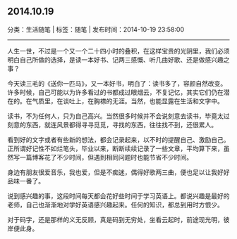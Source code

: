 ## 2014.10.19

分类：生活随笔 | 标签：随笔 | 发布时间：2014-10-19 23:58:00

___

人生一世，不过是一个又一个二十四小时的叠积，在这样宝贵的光阴里，我们必须明白自己所做的选择，是读一本好书、记两三感慨、听几曲好歌、还是做感兴趣之事？

今天读三毛的《送你一匹马》，又一本好书，明白了：读书多了，容颜自然改变。许多时候，自己可能以为许多看过的书都成过眼烟云，不复记忆，其实它们仍在潜在的。在气质里，在谈吐上，在胸襟的无涯。当然，也能显露在生活和文字中。

读书，不为任何人，只为自己高兴。当然很多时候并不会说刻意去读书，毕竟太过刻意的东西，就连风景都得寻寻觅觅，寻找的东西，往往找不到，还很累人。

看到好的文字或者有些新的想法，都会记录起来，以不时的提醒自己、激励自己。正所谓好记性不如烂笔头，毕业以来，断断续续记录了一些文章，平均算下来，虽然写一篇博客花了不少时间，但遇到相同问题时也能节省不少时间。

身边有朋友很爱音乐，我也爱，但是不痴迷，偶得好歌两三曲，便也足以让我好好品味一番了。

说到感兴趣的事，这段时间每天都会花好些时间于学习英语上。都说兴趣是最好的老师，自己也渐渐地对学好英语感兴趣起来。任何的知识，都总到用时方恨少。

对于码字，还是那样的义无反顾，真是码到无穷处，坐看云起时，前途现光明，彼岸便此身。
